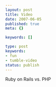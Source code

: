 ```yaml
---
layout: post
title: Video
date: 2007-06-05
published: true
meta: {}

keywords: []

type: post
keywords:
- fun
- tumble-video
status: publish
---
```



Ruby on Rails vs. PHP

